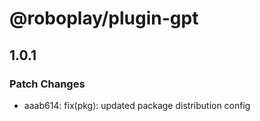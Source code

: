 # @roboplay/plugin-gpt

## 1.0.1

### Patch Changes

- aaab614: fix(pkg): updated package distribution config
